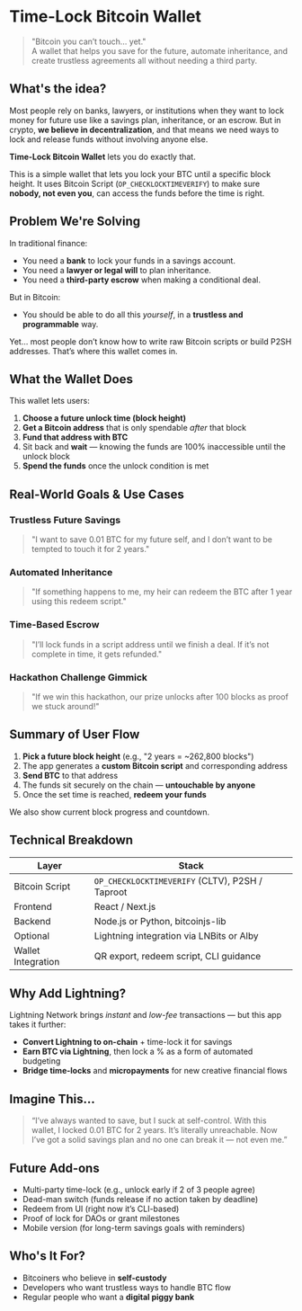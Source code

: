 #  Time-Lock Bitcoin Wallet

> "Bitcoin you can’t touch… yet."  
> A wallet that helps you save for the future, automate inheritance, and create trustless agreements all without needing a third party.


##  What's the idea?

Most people rely on banks, lawyers, or institutions when they want to lock money for future use  like a savings plan, inheritance, or an escrow. But in crypto, **we believe in decentralization**, and that means we need ways to lock and release funds without involving anyone else.

**Time-Lock Bitcoin Wallet** lets you do exactly that.

This is a simple wallet that lets you lock your BTC until a specific block height. It uses Bitcoin Script (`OP_CHECKLOCKTIMEVERIFY`) to make sure **nobody, not even you**, can access the funds before the time is right.


##  Problem We're Solving

In traditional finance:
- You need a **bank** to lock your funds in a savings account.
- You need a **lawyer or legal will** to plan inheritance.
- You need a **third-party escrow** when making a conditional deal.

But in Bitcoin:
- You should be able to do all this *yourself*, in a **trustless and programmable** way.

Yet… most people don’t know how to write raw Bitcoin scripts or build P2SH addresses. That’s where this wallet comes in.


##  What the Wallet Does

This wallet lets users:
1. **Choose a future unlock time (block height)**
2. **Get a Bitcoin address** that is only spendable *after* that block
3. **Fund that address with BTC**
4. Sit back and **wait** — knowing the funds are 100% inaccessible until the unlock block
5. **Spend the funds** once the unlock condition is met



##  Real-World Goals & Use Cases

### Trustless Future Savings
> "I want to save 0.01 BTC for my future self, and I don’t want to be tempted to touch it for 2 years."

### Automated Inheritance
> "If something happens to me, my heir can redeem the BTC after 1 year using this redeem script."

### Time-Based Escrow
> "I’ll lock funds in a script address until we finish a deal. If it’s not complete in time, it gets refunded."

### Hackathon Challenge Gimmick
> "If we win this hackathon, our prize unlocks after 100 blocks as proof we stuck around!"


## Summary of User Flow

1. **Pick a future block height** (e.g., "2 years = ~262,800 blocks")
2. The app generates a **custom Bitcoin script** and corresponding address
3. **Send BTC** to that address
4. The funds sit securely on the chain — **untouchable by anyone**
5. Once the set time is reached, **redeem your funds**

We also show current block progress and countdown.


## Technical Breakdown

| Layer      | Stack                                           |
---------|------------------------------------------------|
| Bitcoin Script | `OP_CHECKLOCKTIMEVERIFY` (CLTV), P2SH / Taproot |
| Frontend   | React / Next.js                                |
| Backend    | Node.js or Python, bitcoinjs-lib               |
| Optional   | Lightning integration via LNBits or Alby       |
| Wallet Integration | QR export, redeem script, CLI guidance        |



## Why Add Lightning?

Lightning Network brings *instant* and *low-fee* transactions — but this app takes it further:

- **Convert Lightning to on-chain** + time-lock it for savings
- **Earn BTC via Lightning**, then lock a % as a form of automated budgeting
- **Bridge time-locks** and **micropayments** for new creative financial flows



## Imagine This…

> “I’ve always wanted to save, but I suck at self-control. With this wallet, I locked 0.01 BTC for 2 years. It’s literally unreachable. Now I’ve got a solid savings plan and no one can break it — not even me.”



## Future Add-ons 

- Multi-party time-lock (e.g., unlock early if 2 of 3 people agree)
- Dead-man switch (funds release if no action taken by deadline)
- Redeem from UI (right now it’s CLI-based)
- Proof of lock for DAOs or grant milestones
- Mobile version (for long-term savings goals with reminders)



## Who's It For?

- Bitcoiners who believe in **self-custody**
- Developers who want trustless ways to handle BTC flow
- Regular people who want a **digital piggy bank**
